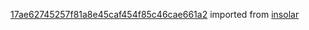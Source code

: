 [17ae62745257f81a8e45caf454f85c46cae661a2](https://github.com/insolar/insolar/commit/17ae62745257f81a8e45caf454f85c46cae661a2) imported from [insolar](https://github.com/insolar/insolar)
